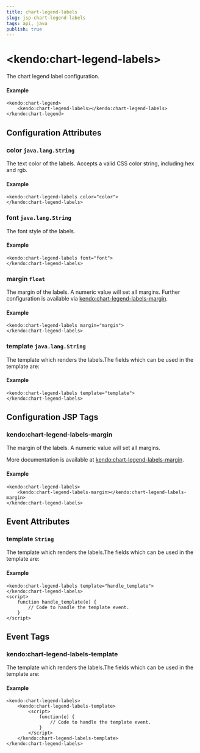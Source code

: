 ```yaml
---
title: chart-legend-labels
slug: jsp-chart-legend-labels
tags: api, java
publish: true
---
```


# \<kendo:chart-legend-labels\>

The chart legend label configuration.

#### Example
    <kendo:chart-legend>
        <kendo:chart-legend-labels></kendo:chart-legend-labels>
    </kendo:chart-legend>

## Configuration Attributes

### color `java.lang.String`

The text color of the labels. Accepts a valid CSS color string, including hex and rgb.

#### Example
    <kendo:chart-legend-labels color="color">
    </kendo:chart-legend-labels>

### font `java.lang.String`

The font style of the labels.

#### Example
    <kendo:chart-legend-labels font="font">
    </kendo:chart-legend-labels>

### margin `float`

The margin of the labels. A numeric value will set all margins. Further configuration is available via [kendo:chart-legend-labels-margin](#kendo-chart-legend-labels-margin). 

#### Example
    <kendo:chart-legend-labels margin="margin">
    </kendo:chart-legend-labels>

### template `java.lang.String`

The template which renders the labels.The fields which can be used in the template are:

#### Example
    <kendo:chart-legend-labels template="template">
    </kendo:chart-legend-labels>


##  Configuration JSP Tags

### kendo:chart-legend-labels-margin

The margin of the labels. A numeric value will set all margins.

More documentation is available at [kendo:chart-legend-labels-margin](chart/legend-labels-margin).

#### Example

    <kendo:chart-legend-labels>
        <kendo:chart-legend-labels-margin></kendo:chart-legend-labels-margin>
    </kendo:chart-legend-labels>


## Event Attributes

### template `String`

The template which renders the labels.The fields which can be used in the template are:


#### Example
    <kendo:chart-legend-labels template="handle_template">
    </kendo:chart-legend-labels>
    <script>
        function handle_template(e) {
            // Code to handle the template event.
        }
    </script>

## Event Tags

### kendo:chart-legend-labels-template

The template which renders the labels.The fields which can be used in the template are:


#### Example
    <kendo:chart-legend-labels>
        <kendo:chart-legend-labels-template>
            <script>
                function(e) {
                    // Code to handle the template event.
                }
            </script>
        </kendo:chart-legend-labels-template>
    </kendo:chart-legend-labels>

